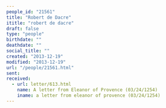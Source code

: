 ```yaml
---
people_id: "21561"
title: "Robert de Dacre"
ititle: "robert de dacre"
draft: false
type: "people"
birthdate: ""
deathdate: ""
social_title: ""
created: "2013-12-19"
modified: "2013-12-19"
url: "/people/21561.html"
sent:
received:
  - url: letter/613.html
    name: A letter from Eleanor of Provence (03/24/1254)
    iname: a letter from eleanor of provence (03/24/1254)
---
```

